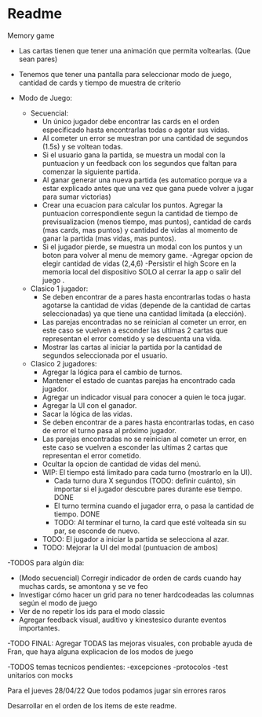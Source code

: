 #  Readme


Memory game

- Las cartas tienen que tener una animación que permita voltearlas. (Que sean pares)
- Tenemos que tener una pantalla para seleccionar modo de juego, cantidad de cards y tiempo de muestra de criterio

- Modo de Juego:
    - Secuencial:
        - Un único jugador debe encontrar las cards en el orden especificado hasta encontrarlas todas o agotar sus vidas.
        - Al cometer un error se muestran por una cantidad de segundos (1.5s) y se voltean todas.
        - Si el usuario gana la partida, se muestra un modal con la puntuacion y un feedback con los segundos que faltan para comenzar la siguiente partida.
        - Al ganar generar una nueva partida (es automatico porque va a estar explicado antes que una vez que gana puede volver a jugar para sumar victorias) 
        - Crear una ecuacion para calcular los puntos. Agregar la puntuacion correspondiente segun la cantidad de tiempo de previsualizacion (menos tiempo, mas puntos), cantidad de cards (mas cards, mas puntos) y cantidad de vidas al momento de ganar la partida (mas vidas, mas puntos).
        - Si el jugador pierde, se muestra un modal con los puntos y un boton para volver al menu de memory game.
        -Agregar opcion de elegir cantidad de vidas (2,4,6)
        -Persistir el high Score en la memoria local del dispositivo SOLO al cerrar la app o salir del juego .
    - Clasico 1 jugador:
        - Se deben encontrar de a pares hasta encontrarlas todas o hasta agotarse la cantidad de vidas (depende de la cantidad de cartas seleccionadas) ya que tiene una cantidad limitada (a elección).
        - Las parejas encontradas no se reinician al cometer un error, en este caso se vuelven a esconder las ultimas 2 cartas que representan el error cometido y se descuenta una vida.
        - Mostrar las cartas al iniciar la partida por la cantidad de segundos seleccionada por el usuario.
    - Clasico 2 jugadores: 
        - Agregar la lógica para el cambio de turnos.
        - Mantener el estado de cuantas parejas ha encontrado cada jugador.
        - Agregar un indicador visual para conocer a quien le toca jugar.
        - Agregar la UI con el ganador.
        - Sacar la lógica de las vidas.
        - Se deben encontrar de a pares hasta encontrarlas todas, en caso de error el turno pasa al próximo jugador.
        - Las parejas encontradas no se reinician al cometer un error, en este caso se vuelven a esconder las ultimas 2 cartas que representan el error cometido.
        - Ocultar la opcion de cantidad de vidas del menú.
        - WIP: El tiempo está limitado para cada turno (mostrarlo en la UI).
            - Cada turno dura X segundos (TODO: definir cuánto), sin importar si el jugador descubre pares durante ese tiempo. DONE
            - El turno termina cuando el jugador erra, o pasa la cantidad de tiempo. DONE
            - TODO: Al terminar el turno, la card que esté volteada sin su par, se esconde de nuevo.
        - TODO: El jugador a iniciar la partida se selecciona al azar.
        - TODO: Mejorar la UI del modal (puntuacion de ambos)
        
-TODOS para algún día:
- (Modo secuencial) Corregir indicador de orden de cards cuando hay muchas cards, se amontona y se ve feo
- Investigar cómo hacer un grid para no tener hardcodeadas las columnas según el modo de juego
- Ver de no repetir los ids para el modo classic
- Agregar feedback visual, auditivo y kinestesico durante eventos importantes.

-TODO FINAL: Agregar TODAS las mejoras visuales, con probable ayuda de Fran, que haya alguna explicacion de los modos de juego

-TODOS temas tecnicos pendientes:
-excepciones
-protocolos
-test unitarios con mocks

Para el jueves 28/04/22
Que todos podamos jugar sin errores raros


Desarrollar en el orden de los items de este readme.


